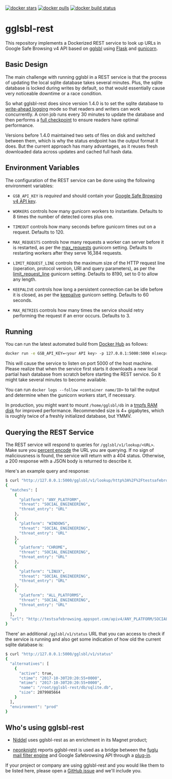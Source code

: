[![docker stars](https://img.shields.io/docker/stars/mlsecproject/gglsbl-rest.svg)](https://hub.docker.com/r/mlsecproject/gglsbl-rest/) [![docker pulls](https://img.shields.io/docker/pulls/mlsecproject/gglsbl-rest.svg)](https://hub.docker.com/r/mlsecproject/gglsbl-rest/) [![docker build status](https://img.shields.io/docker/build/mlsecproject/gglsbl-rest.svg)](https://hub.docker.com/r/mlsecproject/gglsbl-rest/)

# gglsbl-rest

This repository implements a Dockerized REST service to look up URLs in Google Safe Browsing v4 API based on [gglsbl](https://github.com/afilipovich/gglsbl) using [Flask](https://pypi.python.org/pypi/Flask) and [gunicorn](https://pypi.python.org/pypi/gunicorn).

## Basic Design

The main challenge with running gglsbl in a REST service is that the process of updating the local sqlite database takes several minutes. Plus, the sqlite database is locked during writes by default, so that would essentially cause very noticeable downtime or a race condition.

So what gglsbl-rest does since version 1.4.0 is to set the sqlite database to [write-ahead logging](https://sqlite.org/wal.html) mode so that readers and writers can work concurrently. A cron job runs every 30 minutes to update the database and then performs a [full checkpoint](https://sqlite.org/pragma.html#pragma_wal_checkpoint) to ensure readers have optimal performance.

Versions before 1.4.0 maintained two sets of files on disk and switched between them, which is why the status endpoint has the output format it does. But the current approach has many advantages, as it reuses fresh downloaded data across updates and cached full hash data.

## Environment Variables

The configuration of the REST service can be done using the following environment variables:

* `GSB_API_KEY` is *required* and should contain your [Google Safe Browsing v4 API key](https://developers.google.com/safe-browsing/v4/get-started).

* `WORKERS` controls how many gunicorn workers to instantiate. Defaults to 8 times the number of detected cores plus one.

* `TIMEOUT` controls how many seconds before gunicorn times out on a request. Defaults to 120.

* `MAX_REQUESTS` controls how many requests a worker can server before it is restarted, as per the [max_requests](http://docs.gunicorn.org/en/stable/settings.html#max-requests) gunicorn setting. Defaults to restarting workers after they serve 16,384 requests.

* `LIMIT_REQUEST_LINE` controls the maximum size of the HTTP request line (operation, protocol version, URI and query parameters), as per the [limit_request_line](http://docs.gunicorn.org/en/stable/settings.html#limit-request-line) gunicorn setting. Defaults to 8190, set to 0 to allow any length.

* `KEEPALIVE` controls how long a persistent connection can be idle before it is closed, as per the [keepalive](http://docs.gunicorn.org/en/stable/settings.html#keepalive) gunicorn setting. Defaults to 60 seconds.

* `MAX_RETRIES` controls how many times the service should retry performing the request if an error occurs. Defaults to 3.

## Running

You can run the latest automated build from [Docker Hub](https://hub.docker.com/r/mlsecproject/gglsbl-rest/) as follows:
```bash
docker run -e GSB_API_KEY=<your API key> -p 127.0.0.1:5000:5000 mlsecproject/gglsbl-rest 
```

This will cause the service to listen on port 5000 of the host machine. Please realize that when the service first starts it downloads a new local partial hash database from scratch before starting the REST service. So it might take several minutes to become available. 

You can run `docker logs --follow <container name/ID>` to tail the output and determine when the gunicorn workers start, if necessary.

In production, you might want to mount `/home/gglsbl/db` in a [tmpfs RAM disk](https://docs.docker.com/engine/admin/volumes/tmpfs/) for improved performance. Recommended size is 4+ gigabytes, which is roughly twice of a freshly initialized database, but YMMV.

## Querying the REST Service

The REST service will respond to queries for `/gglsbl/v1/lookup/<URL>`. Make sure you [percent encode](https://en.wikipedia.org/wiki/Percent-encoding) the URL you are querying. If no sign of maliciousness is found, the service will return with a 404 status. Otherwise, a 200 response with a JSON body is returned to describe it.

Here's an example query and response:
```bash
$ curl "http://127.0.0.1:5000/gglsbl/v1/lookup/http%3A%2F%2Ftestsafebrowsing.appspot.com%2Fapiv4%2FANY_PLATFORM%2FSOCIAL_ENGINEERING%2FURL%2F"
{
  "matches": [
    {
      "platform": "ANY_PLATFORM",
      "threat": "SOCIAL_ENGINEERING",
      "threat_entry": "URL"
    },
    {
      "platform": "WINDOWS",
      "threat": "SOCIAL_ENGINEERING",
      "threat_entry": "URL"
    },
    {
      "platform": "CHROME",
      "threat": "SOCIAL_ENGINEERING",
      "threat_entry": "URL"
    },
    {
      "platform": "LINUX",
      "threat": "SOCIAL_ENGINEERING",
      "threat_entry": "URL"
    },
    {
      "platform": "ALL_PLATFORMS",
      "threat": "SOCIAL_ENGINEERING",
      "threat_entry": "URL"
    }
  ],
  "url": "http://testsafebrowsing.appspot.com/apiv4/ANY_PLATFORM/SOCIAL_ENGINEERING/URL/"
}
```

There' an additional `/gglsbl/v1/status` URL that you can access to check if the service is running and also get some indication of how old the current sqlite database is:
```bash
$ curl "http://127.0.0.1:5000/gglsbl/v1/status"
{
  "alternatives": [
    {
      "active": true,
      "ctime": "2017-10-30T20:20:55+0000", 
      "mtime": "2017-10-30T20:20:55+0000", 
      "name": "/root/gglsbl-rest/db/sqlite.db", 
      "size": 2079985664
    }
  ], 
  "environment": "prod"
}
```

## Who's using gglsbl-rest

* [Niddel](https://www.niddel.com) uses gglsbl-rest as an enrichment in its Magnet product;

* [neonknight](https://github.com/neonknight) reports gglsbl-rest is used as a bridge between the [fuglu mail filter engine](https://github.com/gryphius/fuglu) and Google Safebrowsing API through a [plug-in](https://github.com/gryphius/fuglu-extra-plugins/blob/master/safebrowsing/gglsbl.py).

If your project or company are using gglsbl-rest and you would like them to be listed here, please open a [GitHub issue](https://github.com/mlsecproject/gglsbl-rest/issues) and we'll include you.
